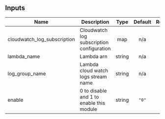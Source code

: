 ## Inputs

| Name | Description | Type | Default | Required |
|------|-------------|:----:|:-----:|:-----:|
| cloudwatch\_log\_subscription | Cloudwatch log subscription configuration | map | n/a | yes |
| lambda\_name | Lambda arn | string | n/a | yes |
| log\_group\_name | Lambda cloud watch logs stream name | string | n/a | yes |
| enable | 0 to disable and 1 to enable this module | string | `"0"` | no |

